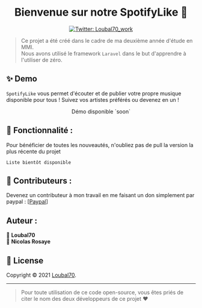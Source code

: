 <h1 align="center">Bienvenue sur notre SpotifyLike 👋</h1>
<p align="center">
  <a href="https://twitter.com/loubal70_work">
    <img alt="Twitter: Loubal70_work" src="https://img.shields.io/twitter/follow/loubal70_work?style=social" target="_blank" />
  </a>
</p>

> Ce projet a été créé dans le cadre de ma deuxième année d'étude en MMI.<br />Nous avons utilisé le framework `Laravel` dans le but d'apprendre à l'utiliser de zéro.

## ✨ Demo

`SpotifyLike` vous permet d'écouter et de publier votre propre musique disponible pour tous ! Suivez vos artistes préférés ou devenez en un !

<p align="center">
 Démo disponible `soon`
</p>


## 🚀 Fonctionnalité :

Pour bénéficier de toutes les nouveautés, n'oubliez pas de pull la version la plus récente du projet
```
Liste bientôt disponible
```

## 🤝 Contributeurs :

Devenez un contributeur à mon travail en me faisant un don simplement par paypal : [[Paypal](https://paypal.me/pools/c/8wDhpesCNY)]

## Auteur :

👤 **Loubal70** <br>
👤 **Nicolas Rosaye**

## 📝 License

Copyright © 2021 [Loubal70](https://github.com/Loubal70).<br />

---
> Pour toute utilisation de ce code open-source, vous êtes priés de citer le nom des deux développeurs de ce projet ❤️
